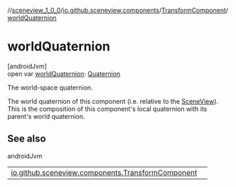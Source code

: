 //[sceneview_1_0_0](../../../index.md)/[io.github.sceneview.components](../index.md)/[TransformComponent](index.md)/[worldQuaternion](world-quaternion.md)

# worldQuaternion

[androidJvm]\
open var [worldQuaternion](world-quaternion.md): [Quaternion](../../../../sceneview/sceneview/dev.romainguy.kotlin.math/-quaternion/index.md)

The world-space quaternion.

The world quaternion of this component (i.e. relative to the [SceneView](../../io.github.sceneview/-scene-view/index.md)). This is the composition of this component's local quaternion with its parent's world quaternion.

## See also

androidJvm

| | |
|---|---|
| [io.github.sceneview.components.TransformComponent](world-transform.md) |  |
